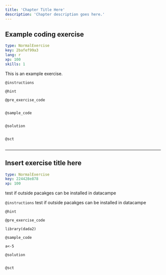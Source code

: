 ```yaml
---
title: 'Chapter Title Here'
description: 'Chapter description goes here.'
---
```


## Example coding exercise

```yaml
type: NormalExercise
key: 2bafef99a3
lang: r
xp: 100
skills: 1
```

This is an example exercise.

`@instructions`


`@hint`


`@pre_exercise_code`
```{r}

```

`@sample_code`
```{r}

```

`@solution`
```{r}

```

`@sct`
```{r}

```

---

## Insert exercise title here

```yaml
type: NormalExercise
key: 224428e878
xp: 100
```

test if outside pacakges can be installed in datacampe

`@instructions`
test if outside pacakges can be installed in datacampe

`@hint`


`@pre_exercise_code`
```{r}
library(dada2)
```

`@sample_code`
```{r}
a<-5
```

`@solution`
```{r}

```

`@sct`
```{r}

```

